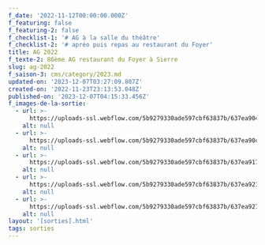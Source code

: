 ```yaml
---
f_date: '2022-11-12T00:00:00.000Z'
f_featuring: false
f_featuring-2: false
f_checklist-1: '# AG à la salle du théâtre'
f_checklist-2: '# apréo puis repas au restaurant du Foyer'
title: AG 2022
f_texte-2: 86ème AG restaurant du Foyer à Sierre
slug: ag-2022
f_saison-3: cms/category/2023.md
updated-on: '2023-12-07T03:27:09.807Z'
created-on: '2022-11-23T23:13:53.048Z'
published-on: '2023-12-07T04:15:33.456Z'
f_images-de-la-sortie:
  - url: >-
      https://uploads-ssl.webflow.com/5b9279330ade597cbf63837b/637ea904b7bcee1478edec54_SCS%20-%20AG%202022%20-%2005.jpg
    alt: null
  - url: >-
      https://uploads-ssl.webflow.com/5b9279330ade597cbf63837b/637ea90c31fefe7bb603f77c_SCS%20-%20AG%202022%20-%2004.jpg
    alt: null
  - url: >-
      https://uploads-ssl.webflow.com/5b9279330ade597cbf63837b/637ea917b7bceef652ee007f_SCS%20-%20AG%202022%20-%2003.jpg
    alt: null
  - url: >-
      https://uploads-ssl.webflow.com/5b9279330ade597cbf63837b/637ea921bc440f3d2dc757b2_SCS%20-%20AG%202022%20-%2002.jpg
    alt: null
  - url: >-
      https://uploads-ssl.webflow.com/5b9279330ade597cbf63837b/637ea927e20be54879e75b87_SCS%20-%20AG%202022%20-%2001.jpg
    alt: null
layout: '[sorties].html'
tags: sorties
---
```



